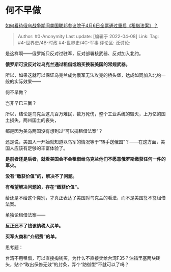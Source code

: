 # 何不早做
[如何看待俄乌战争期间美国联邦参议院于4月6日全票通过重启《租借法案》？](https://www.zhihu.com/question/526523141/answer/2429007233)

> Author: #0-Anonymity
> Last update: [编辑于 2022-04-08]
> Link:
> Tag: #4-世界史/4B-时政 #4-世界史/4C-军事
> 评论区:
> 泛讨论:

是这样啊——俄罗斯只反对过驻军，反对部署核武器、反对加入北约。

**俄罗斯可没反对过乌克兰通过租借或购买换装美国的常规武器。**

所以，如果这就可以保证乌克兰成为俄军无法攻克的桥头堡，达成如同加入北约一般的实际效果——

何不早做？

岂非早已三赢？

所以，结论是乌克兰这几百万难民，数万死伤，整个工业系统的毁灭，上万亿的国土损失，两州国土的丧失，

都是因为美乌两国没有想到过“可以搞租借法案”？

还是说，美国人一开始就知道以乌军的情况等于“转手送俄国”？——在这方面，美国人应该有足够的丰富体验了。

**是前者还是后者，就看美国会不会租借给乌克兰他们不愿意俄罗斯缴获任何一件的军火。**

**没有“缴获价值”的，解决不了问题。**

**有希望解决问题的，存在“缴获价值”。**

给还是不给这个类别，才真正表达了美国对乌克兰的看法，而不是美国签不签租借法案。

单独论租借法案——

**反正还不了钱该纳税人买单。**

**买军火商和“介绍费”的单。**

思考题：

台湾不用租借，可以直接掏钱买，为什么不直接卖给台湾F35？油箱里塞两块砖头，贴个“取出保修无效”的封条，弄个“防御型”不就可以了吗？
